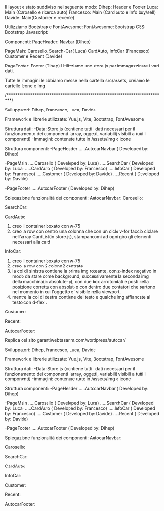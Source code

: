 Il layout è stato suddiviso nel seguente modo: 
Dihep: Header e Footer 
Luca: Main (Carosello e ricerca auto) 
Francesco: Main (Card auto e Info buy/sell) 
Davide: Main(Customer e recente)

Utilizziamo Bootstrap e FontAwesome: FontAwesome: <script src="https://kit.fontawesome.com/ee64cb3605.js" crossorigin="anonymous"></script> Bootstrap CSS: Bootstrap Javascript: <script src="https://cdn.jsdelivr.net/npm/bootstrap@5.2.3/dist/js/bootstrap.bundle.min.js" integrity="sha384-kenU1KFdBIe4zVF0s0G1M5b4hcpxyD9F7jL+jjXkk+Q2h455rYXK/7HAuoJl+0I4" crossorigin="anonymous"></script>

Componenti: PageHeader: Navbar (Dihep)

PageMain: Carosello, Search-Car( Luca)
          CardAuto, InfoCar (Francesco)
          Customer e Recent (Davide)

PageFooter: Footer (Dihep)
Utilizziamo uno store.js per immagazzinare i vari dati.

Tutte le immagini le abbiamo messe nella cartella src/assets, creiamo le cartelle Icone e Img


/**************************************************************************/





Sviluppatori: Dihep, Francesco, Luca, Davide

Framework e librerie utilizzate: Vue.js, Vite, Bootstrap, FontAwesome

Struttura dati: -Data: Store.js (contiene tutti i dati necessari per il funzionamento dei componenti (array, oggetti, variabili) visibili a tutti i componenti) -Immagini: contenute tutte in /assets/img o icone

Struttura componenti: -PageHeader .....AutocarNavbar ( Developed by: Dihep)

-PageMain .....Carosello ( Developed by: Luca) .....SearchCar ( Developed by: Luca) .....CardAuto ( Developed by: Francesco) .....InfoCar ( Developed by: Francesco) .....Customer ( Developed by: Davide) .....Recent ( Developed by: Davide)

-PageFooter .....AutocarFooter ( Developed by: Dihep)

Spiegazione funzionalità dei componenti: AutocarNavbar: Carosello:

SearchCar:

CardAuto: 
1. creo il container boxato con w-75
2. creo la row con dentro una colonna che con un ciclo v-for faccio ciclare nell'array CardList(in store.js), stampandomi ad ogni giro gli elementi necessari alla card

InfoCar:
1. creo il container boxato con w-75
2. creo la row con 2 colonn2 centrate 
3. la col di sinistra contiene la prima img roteante, con z-index negativo in modo da stare come background; successivamente la seconda img della macchina(in absolute-p), con due box arrotondati e posti nella posizione corretta con absolut-p con dentro due contatori che partono nel momento in cui l'oggetto e` visibile nella viewport.
4. mentre la col di destra contiene del testo e qualche img affiancate al testo con d-flex .

Customer:

Recent:

AutocarFooter:

<!-- ------------------------ SPIEGAZIONE PROGETTO ---------------------------- -->

Replica del sito garantiwebtasarim.com/wordpress/autocar/

<!--  -->

Sviluppatori: Dihep, Francesco, Luca, Davide

<!--  -->

Framework e librerie utilizzate: Vue.js, Vite, Bootstrap, FontAwesome

<!--  -->

Struttura dati:
-Data: Store.js (contiene tutti i dati necessari per il funzionamento dei componenti (array, oggetti, variabili) visibili a tutti i componenti)
-Immagini: contenute tutte in /assets/img o icone

<!--  -->

Struttura componenti:
-PageHeader
.....AutocarNavbar ( Developed by: Dihep)

<!--  -->

-PageMain
.....Carosello ( Developed by: Luca)
.....SearchCar ( Developed by: Luca)
.....CardAuto ( Developed by: Francesco)
.....InfoCar ( Developed by: Francesco)
.....Customer ( Developed by: Davide)
.....Recent ( Developed by: Davide)

<!--  -->

-PageFooter
.....AutocarFooter ( Developed by: Dihep)

<!--  -->

Spiegazione funzionalità dei componenti:
AutocarNavbar:

<!--
Header della pagina: una navbar per la navigazione della pagina, con logo, info, link a sezioni e funzionalità del sito ed un hamburger menu per l'apertura di un pannello (offcanvas) con informazioni aggiuntive. L'inserimento di link ed informazioni è automatizzato tramite la struttura dati.
-->

Carosello:

<!--
Il carosello è stato impostato seguendo l'impostazione del componente che ci è stato fornito.
Al click viene cambiata l'immagine e anche il titolo, con una transizione di 0,5 secondi per rendere il tutto più bello esteticamente.
I dati sono stati aggiunti tutti andando ad utilizzare lo store.js che abbiamo in comune.
-->

SearchCar:

<!--
La searchCar è stato impostata seguendo l'impostazione del componente che ci è stato fornito.
I dati sono stati aggiunti tutti andando ad utilizzare lo store.js che abbiamo in comune.
-->
CardAuto:

<!--
1. creo il container boxato con w-75
2. creo la row con dentro una colonna che con un ciclo v-for faccio ciclare nell'array CardList(in store.js), stampandomi ad ogni giro gli elementi necessari alla card
-->

InfoCar:

<!--
1. creo il container boxato con w-75
2. creo la row con 2 colonn2 centrate 
3. la col di sinistra contiene la prima img roteante, con z-index negativo in modo da stare come background; successivamente la seconda img della macchina(in absolute-p), con due box arrotondati e posti nella posizione corretta con absolut-p con dentro due contatori che partono nel momento in cui l'oggetto e` visibile nella viewport.
4. mentre la col di destra contiene del testo e qualche img affiancate al testo con d-flex .

-->

Customer:

<!--
Sezione che contiene le card dei customer con le loro immagini e i loro commenti oltre che al titolo ed al sottotitolo
Ho creato una struttura dati nello store.js che contiene all'interno di un array di oggetti tutti i titoli, i sottotitoli, i testi e le immagini che vengono inserite nelle card
Le card vengono create tramite ciclo v-for e viene aggiunta la funzionalità di slide per visualizzare le card seguenti (cardvisibili sempre 4)
-->
Recent:

<!--
Sezione che contiene 4 card con all'interno l'estratto di un articolo su dei nuovi modelli di auto, ogni card contiene testo,   immagine e titolo. Come per customer creo in store.js un array di oggetti che contiene tutti i dati necessari a comporre i contenuti  delle card. Anche per queste card uso un ciclo v-for per la loro creazione dinamica. Alle card viene aggiunta l'animazione di    rotazione in base alla posizione del mouse
-->

AutocarFooter:

<!--
Footer della pagina diviso nelle seguenti quattro sezioni.
Logo, informazioni su Autocar e link ai social.
Iscrizione alla newsletter.
Menù per impostazioni account utente.
Menù con link utili.
I dati sono aggiunti in maniera automatica tramite la struttura dati.
-->